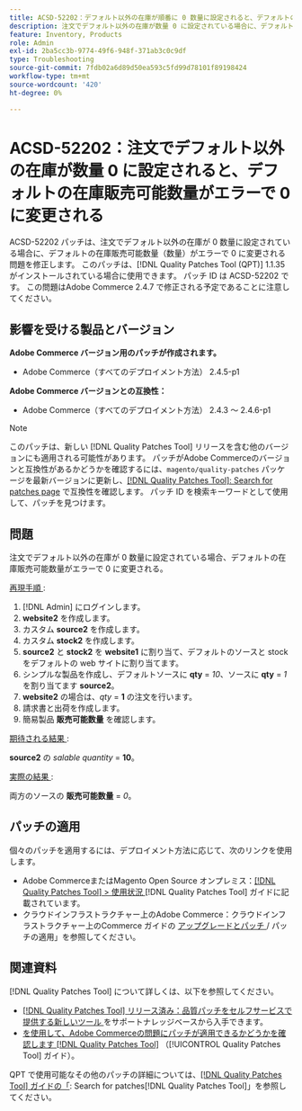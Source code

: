 ```yaml
---
title: ACSD-52202：デフォルト以外の在庫が順番に 0 数量に設定されると、デフォルトの在庫販売可能数量がエラーで 0 に変更される
description: 注文でデフォルト以外の在庫が数量 0 に設定されている場合に、デフォルトの在庫販売可能数量が誤って 0 に変わるAdobe Commerceの問題を修正するために、ACSD-52202 パッチを適用します。
feature: Inventory, Products
role: Admin
exl-id: 2ba5cc3b-9774-49f6-948f-371ab3c0c9df
type: Troubleshooting
source-git-commit: 7fdb02a6d89d50ea593c5fd99d78101f89198424
workflow-type: tm+mt
source-wordcount: '420'
ht-degree: 0%

---
```


# ACSD-52202：注文でデフォルト以外の在庫が数量 0 に設定されると、デフォルトの在庫販売可能数量がエラーで 0 に変更される

ACSD-52202 パッチは、注文でデフォルト以外の在庫が 0 数量に設定されている場合に、デフォルトの在庫販売可能数量（数量）がエラーで 0 に変更される問題を修正します。 このパッチは、[!DNL Quality Patches Tool (QPT)] 1.1.35 がインストールされている場合に使用できます。 パッチ ID は ACSD-52202 です。 この問題はAdobe Commerce 2.4.7 で修正される予定であることに注意してください。

## 影響を受ける製品とバージョン

**Adobe Commerce バージョン用のパッチが作成されます。**

* Adobe Commerce（すべてのデプロイメント方法） 2.4.5-p1

**Adobe Commerce バージョンとの互換性：**

* Adobe Commerce（すべてのデプロイメント方法） 2.4.3 ～ 2.4.6-p1

>[!NOTE]
>
>このパッチは、新しい [!DNL Quality Patches Tool] リリースを含む他のバージョンにも適用される可能性があります。 パッチがAdobe Commerceのバージョンと互換性があるかどうかを確認するには、`magento/quality-patches` パッケージを最新バージョンに更新し、[[!DNL Quality Patches Tool]: Search for patches page](https://experienceleague.adobe.com/tools/commerce-quality-patches/index.html) で互換性を確認します。 パッチ ID を検索キーワードとして使用して、パッチを見つけます。

## 問題

注文でデフォルト以外の在庫が 0 数量に設定されている場合、デフォルトの在庫販売可能数量がエラーで 0 に変更される。

<u> 再現手順 </u>:

1. [!DNL Admin] にログインします。
1. **website2** を作成します。
1. カスタム **source2** を作成します。
1. カスタム **stock2** を作成します。
1. **source2** と **stock2** を **website1** に割り当て、デフォルトのソースと stock をデフォルトの web サイトに割り当てます。
1. シンプルな製品を作成し、デフォルトソースに **qty** = *10*、ソースに **qty** = *1* を割り当てます **source2**。
1. **website2** の場合は、*qty* = **1** の注文を行います。
1. 請求書と出荷を作成します。
1. 簡易製品 **販売可能数量** を確認します。

<u> 期待される結果 </u>:

**source2** の *salable quantity* = **10**。

<u> 実際の結果 </u>:

両方のソースの **販売可能数量** = *0*。

## パッチの適用

個々のパッチを適用するには、デプロイメント方法に応じて、次のリンクを使用します。

* Adobe CommerceまたはMagento Open Source オンプレミス：[[!DNL Quality Patches Tool] > 使用状況 ](/help/tools/quality-patches-tool/usage.md)[!DNL Quality Patches Tool] ガイドに記載されています。
* クラウドインフラストラクチャー上のAdobe Commerce：クラウドインフラストラクチャー上のCommerce ガイドの [ アップグレードとパッチ ](https://experienceleague.adobe.com/docs/commerce-cloud-service/user-guide/develop/upgrade/apply-patches.html)/ パッチの適用」を参照してください。

## 関連資料

[!DNL Quality Patches Tool] について詳しくは、以下を参照してください。

* [[!DNL Quality Patches Tool]  リリース済み：品質パッチをセルフサービスで提供する新しいツール ](https://experienceleague.adobe.com/en/docs/commerce-operations/tools/quality-patches-tool/quality-patches-tool-to-self-serve-quality-patches) をサポートナレッジベースから入手できます。
* [ を使用して、Adobe Commerceの問題にパッチが適用できるかどうかを確認します  [!DNL Quality Patches Tool]](/help/tools/quality-patches-tool/patches-available-in-qpt/check-patch-for-magento-issue-with-magento-quality-patches.md) （[!UICONTROL Quality Patches Tool] ガイド）。


QPT で使用可能なその他のパッチの詳細については、[[!DNL Quality Patches Tool] ガイドの「](https://experienceleague.adobe.com/tools/commerce-quality-patches/index.html): Search for patches[!DNL Quality Patches Tool]」を参照してください。
